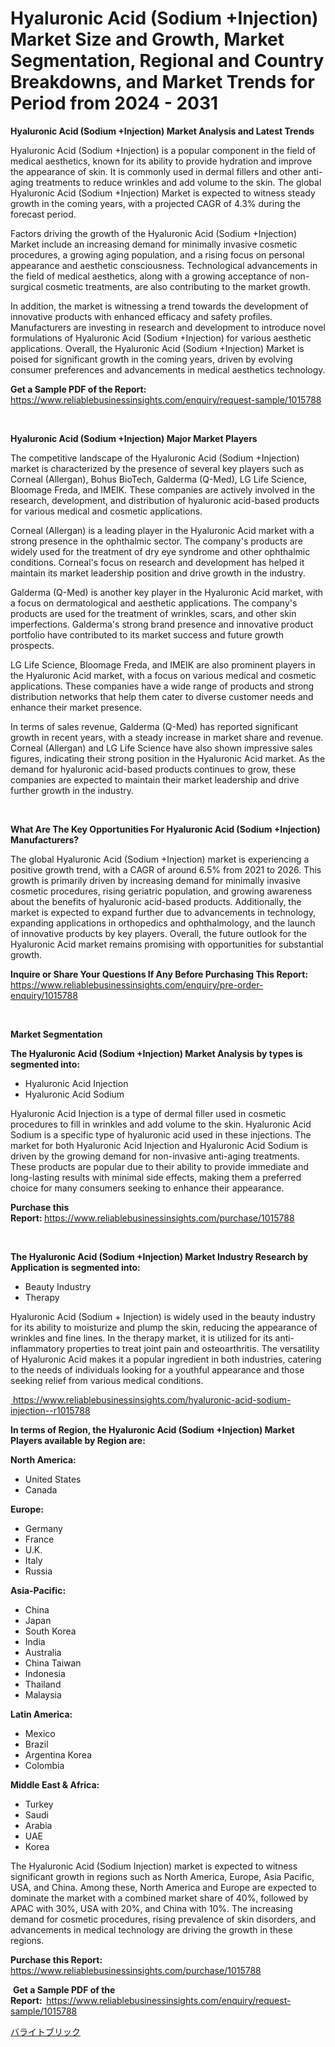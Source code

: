 <p><h1>Hyaluronic Acid (Sodium +Injection) Market Size and Growth, Market Segmentation, Regional and Country Breakdowns, and Market Trends for Period from 2024 -  2031</h1></p><p><strong>Hyaluronic Acid (Sodium +Injection) Market Analysis and Latest Trends</strong></p>
<p><p>Hyaluronic Acid (Sodium +Injection) is a popular component in the field of medical aesthetics, known for its ability to provide hydration and improve the appearance of skin. It is commonly used in dermal fillers and other anti-aging treatments to reduce wrinkles and add volume to the skin. The global Hyaluronic Acid (Sodium +Injection) Market is expected to witness steady growth in the coming years, with a projected CAGR of 4.3% during the forecast period.</p><p>Factors driving the growth of the Hyaluronic Acid (Sodium +Injection) Market include an increasing demand for minimally invasive cosmetic procedures, a growing aging population, and a rising focus on personal appearance and aesthetic consciousness. Technological advancements in the field of medical aesthetics, along with a growing acceptance of non-surgical cosmetic treatments, are also contributing to the market growth.</p><p>In addition, the market is witnessing a trend towards the development of innovative products with enhanced efficacy and safety profiles. Manufacturers are investing in research and development to introduce novel formulations of Hyaluronic Acid (Sodium +Injection) for various aesthetic applications. Overall, the Hyaluronic Acid (Sodium +Injection) Market is poised for significant growth in the coming years, driven by evolving consumer preferences and advancements in medical aesthetics technology.</p></p>
<p><strong>Get a Sample PDF of the Report:&nbsp;</strong> <a href="https://www.reliablebusinessinsights.com/enquiry/request-sample/1015788">https://www.reliablebusinessinsights.com/enquiry/request-sample/1015788</a></p>
<p>&nbsp;</p>
<p><strong>Hyaluronic Acid (Sodium +Injection) Major Market Players</strong></p>
<p><p>The competitive landscape of the Hyaluronic Acid (Sodium +Injection) market is characterized by the presence of several key players such as Corneal (Allergan), Bohus BioTech, Galderma (Q-Med), LG Life Science, Bloomage Freda, and IMEIK. These companies are actively involved in the research, development, and distribution of hyaluronic acid-based products for various medical and cosmetic applications.</p><p>Corneal (Allergan) is a leading player in the Hyaluronic Acid market with a strong presence in the ophthalmic sector. The company's products are widely used for the treatment of dry eye syndrome and other ophthalmic conditions. Corneal's focus on research and development has helped it maintain its market leadership position and drive growth in the industry.</p><p>Galderma (Q-Med) is another key player in the Hyaluronic Acid market, with a focus on dermatological and aesthetic applications. The company's products are used for the treatment of wrinkles, scars, and other skin imperfections. Galderma's strong brand presence and innovative product portfolio have contributed to its market success and future growth prospects.</p><p>LG Life Science, Bloomage Freda, and IMEIK are also prominent players in the Hyaluronic Acid market, with a focus on various medical and cosmetic applications. These companies have a wide range of products and strong distribution networks that help them cater to diverse customer needs and enhance their market presence.</p><p>In terms of sales revenue, Galderma (Q-Med) has reported significant growth in recent years, with a steady increase in market share and revenue. Corneal (Allergan) and LG Life Science have also shown impressive sales figures, indicating their strong position in the Hyaluronic Acid market. As the demand for hyaluronic acid-based products continues to grow, these companies are expected to maintain their market leadership and drive further growth in the industry.</p></p>
<p>&nbsp;</p>
<p><strong>What Are The Key Opportunities For Hyaluronic Acid (Sodium +Injection) Manufacturers?</strong></p>
<p><p>The global Hyaluronic Acid (Sodium +Injection) market is experiencing a positive growth trend, with a CAGR of around 6.5% from 2021 to 2026. This growth is primarily driven by increasing demand for minimally invasive cosmetic procedures, rising geriatric population, and growing awareness about the benefits of hyaluronic acid-based products. Additionally, the market is expected to expand further due to advancements in technology, expanding applications in orthopedics and ophthalmology, and the launch of innovative products by key players. Overall, the future outlook for the Hyaluronic Acid market remains promising with opportunities for substantial growth.</p></p>
<p><strong>Inquire or Share Your Questions If Any Before Purchasing This Report:</strong> <a href="https://www.reliablebusinessinsights.com/enquiry/pre-order-enquiry/1015788">https://www.reliablebusinessinsights.com/enquiry/pre-order-enquiry/1015788</a></p>
<p>&nbsp;</p>
<p><strong>Market Segmentation</strong></p>
<p><strong>The Hyaluronic Acid (Sodium +Injection) Market Analysis by types is segmented into:</strong></p>
<p><ul><li>Hyaluronic Acid Injection</li><li>Hyaluronic Acid Sodium</li></ul></p>
<p><p>Hyaluronic Acid Injection is a type of dermal filler used in cosmetic procedures to fill in wrinkles and add volume to the skin. Hyaluronic Acid Sodium is a specific type of hyaluronic acid used in these injections. The market for both Hyaluronic Acid Injection and Hyaluronic Acid Sodium is driven by the growing demand for non-invasive anti-aging treatments. These products are popular due to their ability to provide immediate and long-lasting results with minimal side effects, making them a preferred choice for many consumers seeking to enhance their appearance.</p></p>
<p><strong>Purchase this Report:&nbsp;</strong><a href="https://www.reliablebusinessinsights.com/purchase/1015788">https://www.reliablebusinessinsights.com/purchase/1015788</a></p>
<p>&nbsp;</p>
<p><strong>The Hyaluronic Acid (Sodium +Injection) Market Industry Research by Application is segmented into:</strong></p>
<p><ul><li>Beauty Industry</li><li>Therapy</li></ul></p>
<p><p>Hyaluronic Acid (Sodium + Injection) is widely used in the beauty industry for its ability to moisturize and plump the skin, reducing the appearance of wrinkles and fine lines. In the therapy market, it is utilized for its anti-inflammatory properties to treat joint pain and osteoarthritis. The versatility of Hyaluronic Acid makes it a popular ingredient in both industries, catering to the needs of individuals looking for a youthful appearance and those seeking relief from various medical conditions.</p></p>
<p><a href="https://www.reliablebusinessinsights.com/hyaluronic-acid-sodium-injection--r1015788">&nbsp;https://www.reliablebusinessinsights.com/hyaluronic-acid-sodium-injection--r1015788</a></p>
<p><strong>In terms of Region, the Hyaluronic Acid (Sodium +Injection) Market Players available by Region are:</strong></p>
<p>
    <p> <strong> North America: </strong>
        <ul>
            <li>United States</li>
            <li>Canada</li>
        </ul>
        </p> 
    <p> <strong> Europe: </strong>
        <ul>
            <li>Germany</li>
            <li>France</li>
            <li>U.K.</li>
            <li>Italy</li>
            <li>Russia</li>
        </ul>
        </p> 
    <p> <strong> Asia-Pacific: </strong>
        <ul>
            <li>China</li>
            <li>Japan</li>
            <li>South Korea</li>
            <li>India</li>
            <li>Australia</li>
            <li>China Taiwan</li>
            <li>Indonesia</li>
            <li>Thailand</li>
            <li>Malaysia</li>
        </ul>
        </p> 
    <p> <strong> Latin America: </strong>
        <ul>
            <li>Mexico</li>
            <li>Brazil</li>
            <li>Argentina Korea</li>
            <li>Colombia</li>
        </ul>
        </p> 
    <p> <strong> Middle East & Africa: </strong>
        <ul>
            <li>Turkey</li>
            <li>Saudi</li>
            <li>Arabia</li>
            <li>UAE</li>
            <li>Korea</li>
        </ul>
    </p>
    </p>
<p><p>The Hyaluronic Acid (Sodium Injection) market is expected to witness significant growth in regions such as North America, Europe, Asia Pacific, USA, and China. Among these, North America and Europe are expected to dominate the market with a combined market share of 40%, followed by APAC with 30%, USA with 20%, and China with 10%. The increasing demand for cosmetic procedures, rising prevalence of skin disorders, and advancements in medical technology are driving the growth in these regions.</p></p>
<p><strong>Purchase this Report: </strong><a href="https://www.reliablebusinessinsights.com/purchase/1015788">https://www.reliablebusinessinsights.com/purchase/1015788</a></p>
<p>&nbsp;<strong>Get a Sample PDF of the Report:&nbsp;&nbsp;</strong><a href="https://www.reliablebusinessinsights.com/enquiry/request-sample/1015788">https://www.reliablebusinessinsights.com/enquiry/request-sample/1015788</a></p>
<p><strong></strong></p>
<p><p><a href="https://github.com/SimeonBode1/Market-Research-Report-List-1/blob/main/5137508107016.md">バライトブリック</a></p></p>